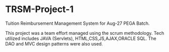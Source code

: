 # TRSM-Project-1
Tuition Reimbursement Management System for Aug-27 PEGA Batch. 

This project was a team effort managed using the scrum methodology. 
Tech utilized includes JAVA (Servlets), HTML,CSS,JS,AJAX,ORACLE SQL.
The DAO and MVC design patterns were also used.
